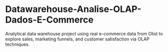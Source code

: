 # Datawarehouse-Analise-OLAP-Dados-E-Commerce
Analytical data warehouse project using real e-commerce data from Olist to explore sales, marketing funnels, and customer satisfaction via OLAP techniques.
